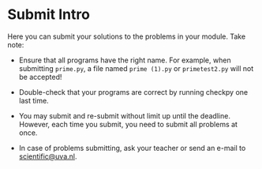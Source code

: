 # Submit Intro

Here you can submit your solutions to the problems in your module. Take note:

- Ensure that all programs have the right name. For example, when submitting `prime.py`, a file named `prime (1).py` or `primetest2.py` will not be accepted!

- Double-check that your programs are correct by running checkpy one last time.

- You may submit and re-submit without limit up until the deadline. However, each time you submit, you need to submit all problems at once.

- In case of problems submitting, ask your teacher or send an e-mail to <scientific@uva.nl>.
